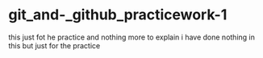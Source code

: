 # git_and-_github_practicework-1
this just fot he practice and nothing more to explain
i have done nothing in this but just for the practice 
